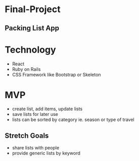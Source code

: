 # Final-Project
## Packing List App


Technology 
====
* React
* Ruby on Rails
* CSS Framework like Bootstrap or Skeleton

MVP
====
* create list, add items, update lists
* save lists for later use
* lists can be sorted by category ie. season or type of travel

## Stretch Goals
* share lists with people
* provide generic lists by keyword


